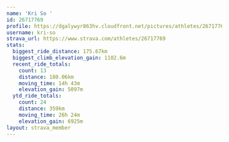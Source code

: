 ```yaml
---
name: 'Kri So '
id: 26717769
profile: https://dgalywyr863hv.cloudfront.net/pictures/athletes/26717769/7761026/14/large.jpg
username: kri-so
strava_url: https://www.strava.com/athletes/26717769
stats:
  biggest_ride_distance: 175.67km
  biggest_climb_elevation_gain: 1102.6m
  recent_ride_totals:
    count: 13
    distance: 180.06km
    moving_time: 14h 43m
    elevation_gain: 5097m
  ytd_ride_totals:
    count: 24
    distance: 359km
    moving_time: 26h 24m
    elevation_gain: 6925m
layout: strava_member
--- 
```

